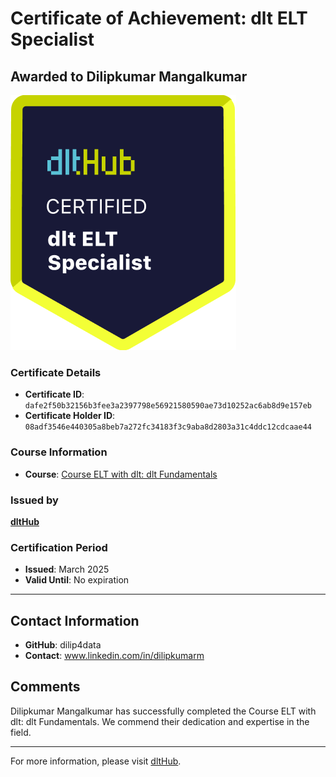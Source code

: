 
# Certificate of Achievement: dlt ELT Specialist

## Awarded to **Dilipkumar Mangalkumar**

![Course Image](../badges/dlt_ELT_specialist.png)

### Certificate Details
- **Certificate ID**: `dafe2f50b32156b3fee3a2397798e56921580590ae73d10252ac6ab8d9e157eb`
- **Certificate Holder ID**: `08adf3546e440305a8beb7a272fc34183f3c9aba8d2803a31c4ddc12cdcaae44`

### Course Information
- **Course**: [Course ELT with dlt: dlt Fundamentals](https://github.com/dlt-hub/dlthub-education/tree/main/courses/dlt_fundamentals_dec_2024)

### Issued by
[**dltHub**](https://dlthub.com/) 

### Certification Period
- **Issued**: March 2025
- **Valid Until**: No expiration

---

## Contact Information
- **GitHub**: dilip4data
- **Contact**: www.linkedin.com/in/dilipkumarm

## Comments
Dilipkumar Mangalkumar has successfully completed the Course ELT with dlt: dlt Fundamentals. We commend their dedication and expertise in the field.

---

For more information, please visit [dltHub](https://dlthub.com/).
    